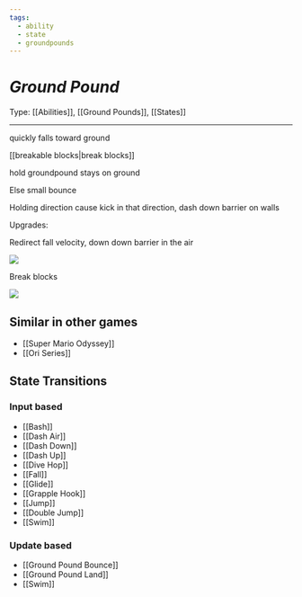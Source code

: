 ```yaml
---
tags:
  - ability
  - state
  - groundpounds
---
```

# _Ground Pound_

Type: [[Abilities]], [[Ground Pounds]], [[States]]

----


quickly falls toward ground

[[breakable blocks|break blocks]]

hold groundpound stays on ground

Else small bounce

Holding direction cause kick in that direction, dash down barrier on walls

Upgrades:

Redirect fall velocity, down down barrier in the air

![](https://lh7-us.googleusercontent.com/JkiouGFG6UWBRwttU8oZViWibjwf7B6LWbBsk6qPTrVsfyTYHP50tyW9Nn7clgUT1FbotBrw9TW62G43JOorIyhn79qIUAo58f7SpK7AENtCX7xaLwkaof-rPYx91KLp6Ukquuai9_J2pt4qSJzr_wc)

Break blocks

![](https://lh7-us.googleusercontent.com/2DJ-DU18umQRfu3hVDsCjdSu4gVOYFsXGUG1VtV8B9kO872-C6zkalIJqVhwTN7hzkfx1-LpzBOwWDD5MR3tBw31pMQAI0IIQN7IuJ_5NLn3WhyqXTKXy7CxUO8D3hGgHlM0ucvRlU_4yrUiY11c7uA)



## Similar in other games

* [[Super Mario Odyssey]]
* [[Ori Series]]


## State Transitions

### Input based

* [[Bash]]
* [[Dash Air]]
* [[Dash Down]]
* [[Dash Up]]
* [[Dive Hop]]
* [[Fall]]
* [[Glide]]
* [[Grapple Hook]]
* [[Jump]]
* [[Double Jump]]
* [[Swim]]

### Update based

* [[Ground Pound Bounce]]
* [[Ground Pound Land]]
* [[Swim]]